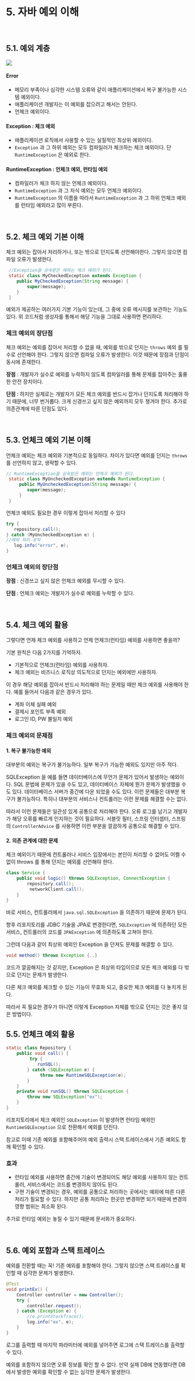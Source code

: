 # 5. 자바 예외 이해

<br>

## 5.1. 예외 계층

![](https://velog.velcdn.com/images/dodo4723/post/ebe29412-c95d-445e-b9f6-fe2d6ea383be/image.png)

#### Error
- 메모리 부족이나 심각한 시스템 오류와 같이 애플리케이션에서 복구 불가능한 시스템 예외이다. 
- 애플리케이션 개발자는 이 예외를 잡으려고 해서는 안된다.
- 언체크 예외이다.

#### Exception : 체크 예외
- 애플리케이션 로직에서 사용할 수 있는 실질적인 최상위 예외이다.
- `Exception` 과 그 하위 예외는 모두 컴파일러가 체크하는 체크 예외이다. 단 `RuntimeException` 은 예외로 한다.

#### RuntimeException : 언체크 예외, 런타임 예외
- 컴파일러가 체크 하지 않는 언체크 예외이다.
- `RuntimeException` 과 그 자식 예외는 모두 언체크 예외이다.
- `RuntimeException` 의 이름을 따라서 `RuntimeException` 과 그 하위 언체크 예외를 런타임 예외라고 많이 부른다. 

<br>

## 5.2. 체크 예외 기본 이해
체크 예외는 잡아서 처리하거나, 또는 밖으로 던지도록 선언해야한다. 그렇지 않으면 컴파일 오류가 발생한다.
```java
 //Exception을 상속받은 예외는 체크 예외가 된다.
 static class MyCheckedException extends Exception {
 	public MyCheckedException(String message) {
 		super(message);
 	}
 }
 ```
 예외가 제공하는 여러가지 기본 기능이 있는데, 그 중에 오류 메시지를 보관하는 기능도 있다. 위 코드처럼 생성자를 통해서 해당 기능을 그대로 사용하면 편리하다.
 
### 체크 예외의 장단점

체크 예외는 예외를 잡아서 처리할 수 없을 때, 예외를 밖으로 던지는 `throws` 예외 를 필수로 선언해야 한다. 그렇지 않으면 컴파일 오류가 발생한다. 이것 때문에 장점과 단점이 동시에 존재한다.

**장점** : 개발자가 실수로 예외를 누락하지 않도록 컴파일러를 통해 문제를 잡아주는 훌륭한 안전 장치이다.

**단점** : 하지만 실제로는 개발자가 모든 체크 예외를 반드시 잡거나 던지도록 처리해야 하기 때문에, 너무 번거롭다. 크게 신경쓰고 싶지 않은 예외까지 모두 챙겨야 한다. 추가로 의존관계에 따른 단점도 있다.

<br>

## 5.3. 언체크 예외 기본 이해
언체크 예외는 체크 예외와 기본적으로 동일하다. 차이가 있다면 예외를 던지는 `throws` 를 선언하지 않고, 생략할 수 있다.

```java
// RuntimeException을 상속받은 예외는 언체크 예외가 된다.
 static class MyUncheckedException extends RuntimeException {
	 public MyUncheckedException(String message) {
 		super(message);
	 }
 }
 ```
 언체크 예외도 필요한 경우 이렇게 잡아서 처리할 수 있다
 ```java
try {
 	repository.call();
} catch (MyUncheckedException e) {
 //예외 처리 로직
 	log.info("error", e);
}
```

### 언체크 예외의 장단점

**장점** : 신경쓰고 싶지 않은 언체크 예외를 무시할 수 있다. 

**단점** : 언체크 예외는 개발자가 실수로 예외를 누락할 수 있다. 

<br>

## 5.4. 체크 예외 활용
그렇다면 언제 체크 예외를 사용하고 언제 언체크(런타임) 예외를 사용하면 좋을까?

기본 원칙은 다음 2가지를 기억하자.
- 기본적으로 언체크(런타임) 예외를 사용하자.
- 체크 예외는 비즈니스 로직상 의도적으로 던지는 예외에만 사용하자.

이 경우 해당 예외를 잡아서 반드시 처리해야 하는 문제일 때만 체크 예외를 사용해야 한다. 예를 들어서 다음과 같은 경우가 있다. 

- 계좌 이체 실패 예외
- 결제시 포인트 부족 예외
- 로그인 ID, PW 불일치 예외

### 체크 예외의 문제점

#### 1. 복구 불가능한 예외
대부분의 예외는 복구가 불가능하다. 일부 복구가 가능한 예외도 있지만 아주 적다.

SQLException 을 예를 들면 데이터베이스에 무언가 문제가 있어서 발생하는 예외이다. SQL 문법에 문제가 있을 수도 있고, 데이터베이스 자체에 뭔가 문제가 발생했을 수도 있다. 데이터베이스 서버가 중간에 다운 되었을 수도 있다. 이런 문제들은 대부분 복구가 불가능하다. 특히나 대부분의 서비스나 컨트롤러는
이런 문제를 해결할 수는 없다. 

따라서 이런 문제들은 일관성 있게 공통으로 처리해야 한다. 오류 로그를 남기고 개발자가 해당 오류를 빠르게 인지하는 것이 필요하다. 서블릿 필터, 스프링 인터셉터, 스프링의 `ControllerAdvice` 를 사용하면 이런 부분을 깔끔하게 공통으로 해결할 수 있다.

#### 2. 의존 관계에 대한 문제

체크 예외이기 때문에 컨트롤러나 서비스 입장에서는 본인이 처리할 수 없어도 어쩔 수 없이 throws 를 통해 던지는 예외를 선언해야 한다.

```java
class Service {
 	public void logic() throws SQLException, ConnectException {
 		repository.call();
		 networkClient.call();
 	}
}
```

바로 서비스, 컨트롤러에서 `java.sql.SQLException` 을 의존하기 때문에 문제가 된다.

향후 리포지토리를 JDBC 기술을 JPA로 변경한다면,  `SQLException` 에 의존하던 모든 서비스, 컨트롤러의 코드를 `JPAException` 에 의존하도록 고쳐야 한다.

그런데 다음과 같이 최상위 예외인 Exception 을 던져도 문제를 해결할 수 있다.
```java
void method() throws Exception {..}
```
코드가 깔끔해지는 것 같지만, Exception 은 최상위 타입이므로 모든 체크 예외를 다 밖으로 던지는 문제가 발생한다.

다른 체크 예외를 체크할 수 있는 기능이 무효화 되고, 중요한 체크 예외를 다 놓치게 된다.

따라서 꼭 필요한 경우가 아니면 이렇게 Exception 자체를 밖으로 던지는 것은 좋지 않은 방법이다.

## 5.5. 언체크 예외 활용

```java
static class Repository {
 	public void call() {
		 try {
 			runSQL();
 		} catch (SQLException e) {
			 throw new RuntimeSQLException(e);
		}
	}
	private void runSQL() throws SQLException {
		throw new SQLException("ex");
 	}
}
```
 리포지토리에서 체크 예외인 `SQLException` 이 발생하면 런타임 예외인 `RuntimeSQLException` 으로 전환해서 예외를 던진다.
 
참고로 이때 기존 예외를 포함해주어야 예외 출력시 스택 트레이스에서 기존 예외도 함께 확인할 수 있다.

### 효과

- 런타임 예외를 사용하면 중간에 기술이 변경되어도 해당 예외를 사용하지 않는 컨트롤러, 서비스에서는 코드를 변경하지 않아도 된다.
- 구현 기술이 변경되는 경우, 예외를 공통으로 처리하는 곳에서는 예외에 따른 다른 처리가 필요할 수 있다. 하지만 공통 처리하는 한곳만 변경하면 되기 때문에 변경의 영향 범위는 최소화 된다.

추가로 런타임 예외는 놓칠 수 있기 때문에 문서화가 중요하다.

<br>

## 5.6. 예외 포함과 스택 트레이스
예외를 전환할 때는 꼭! 기존 예외를 포함해야 한다. 그렇지 않으면 스택 트레이스를 확인할 때 심각한 문제가 발생한다.

```java
@Test
void printEx() {
	Controller controller = new Controller();
 	try {
 		controller.request();
 	} catch (Exception e) {
 		//e.printStackTrace();
 		log.info("ex", e);
 	}
}
```
로그를 출력할 때 마지막 파라미터에 예외를 넣어주면 로그에 스택 트레이스를 출력할 수 있다.

예외를 포함하지 않으면 오류 정보를 확인 할 수 없다. 만약 실제 DB에 연동했다면 DB에서 발생한 예외를 확인할 수 없는 심각한 문제가 발생한다.
